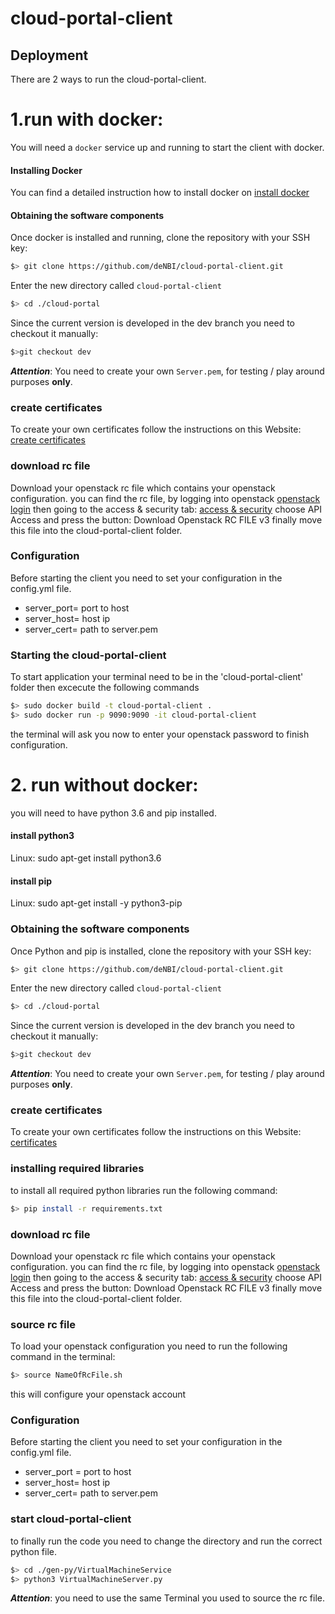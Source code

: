 # cloud-portal-client

## Deployment
There are 2 ways to run the cloud-portal-client.

# 1.run with docker: 
   You will need a `docker` service up and running to start the client with docker.
   
#### Installing Docker

You can find a detailed instruction how to install docker on [install docker](https://docs.docker.com/engine/installation/linux/docker-ce/ubuntu/#install-docker-ce)

#### Obtaining the software components

Once docker is installed and running, clone the repository with your SSH key:

~~~BASH
$> git clone https://github.com/deNBI/cloud-portal-client.git
~~~

Enter the new directory called `cloud-portal-client`

~~~BASH
$> cd ./cloud-portal
~~~

Since the current version is developed in the dev branch you need to checkout it manually:

~~~BASH
$>git checkout dev
~~~

_**Attention**_: You need to create your own `Server.pem`,
for testing / play around purposes **only**.

### create certificates

To create your own certificates follow the instructions on this Website: [create certificates](https://thrift.apache.org/test/keys)

### download rc file 

Download your openstack rc file which contains your openstack configuration.
you can find the rc file, by logging into openstack [openstack login](https://openstack.cebitec.uni-bielefeld.de)
then going to the access & security tab: [access & security](https://openstack.cebitec.uni-bielefeld.de/horizon/project/access_and_security/)
choose API Access and press the button: Download Openstack RC FILE v3
finally move this file into the cloud-portal-client folder.

### Configuration

Before starting the client you need to set your configuration in the config.yml file.

* server_port= port to host
* server_host= host ip
* server_cert= path to server.pem

### Starting the cloud-portal-client

To start application your terminal need to be in the 'cloud-portal-client' folder then excecute the following commands
~~~BASH
$> sudo docker build -t cloud-portal-client .
$> sudo docker run -p 9090:9090 -it cloud-portal-client
~~~

the terminal will ask you now to enter your openstack password to finish configuration.


# 2. run without docker:
 you will need to have python 3.6 and pip installed.

#### install python3
 Linux:
 sudo apt-get install python3.6

#### install pip
 Linux:
 sudo apt-get install -y python3-pip

### Obtaining the software components
Once Python and pip is installed, clone the repository with your SSH key:

~~~BASH
$> git clone https://github.com/deNBI/cloud-portal-client.git
~~~

Enter the new directory called `cloud-portal-client`

~~~BASH
$> cd ./cloud-portal
~~~

Since the current version is developed in the dev branch you need to checkout it manually:

~~~BASH
$>git checkout dev
~~~

_**Attention**_: You need to create your own `Server.pem`,
for testing / play around purposes **only**.

### create certificates

To create your own certificates follow the instructions on this Website: [certificates](https://thrift.apache.org/test/keys)

### installing required libraries

to install all required python libraries run the following command:
 ~~~BASH
$> pip install -r requirements.txt
~~~

### download rc file 

Download your openstack rc file which contains your openstack configuration.
you can find the rc file, by logging into openstack [openstack login](https://openstack.cebitec.uni-bielefeld.de)
then going to the access & security tab: [access & security](https://openstack.cebitec.uni-bielefeld.de/horizon/project/access_and_security/)
choose API Access and press the button: Download Openstack RC FILE v3
finally move this file into the cloud-portal-client folder.

### source rc file

To load your openstack configuration you need to run the following command in the terminal:

 ~~~BASH
$> source NameOfRcFile.sh
~~~

this will configure your openstack account

### Configuration

Before starting the client you need to set your configuration in the config.yml file.

* server_port = port to host
* server_host= host ip
* server_cert= path to server.pem


### start cloud-portal-client
to finally run the code you need to change the directory and run the correct python file.


 ~~~BASH
$> cd ./gen-py/VirtualMachineService
$> python3 VirtualMachineServer.py 
~~~

_**Attention**_: you need to use the same Terminal you used to source the rc file.
